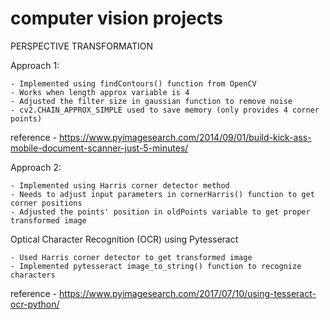 # computer vision projects

PERSPECTIVE TRANSFORMATION 

Approach 1:
	
	- Implemented using findContours() function from OpenCV
	- Works when length approx variable is 4
	- Adjusted the filter size in gaussian function to remove noise
	- cv2.CHAIN_APPROX_SIMPLE used to save memory (only provides 4 corner points)
	
reference - https://www.pyimagesearch.com/2014/09/01/build-kick-ass-mobile-document-scanner-just-5-minutes/


Approach 2:

	- Implemented using Harris corner detector method
	- Needs to adjust input parameters in cornerHarris() function to get corner positions
	- Adjusted the points' position in oldPoints variable to get proper transformed image


Optical Character Recognition (OCR) using Pytesseract

	- Used Harris corner detector to get transformed image
	- Implemented pytesseract image_to_string() function to recognize characters

reference - https://www.pyimagesearch.com/2017/07/10/using-tesseract-ocr-python/

